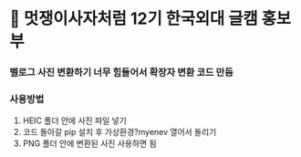 # 🦁 멋쟁이사자처럼 12기 한국외대 글캠 홍보부
### 벨로그 사진 변환하기 너무 힘들어서 확장자 변환 코드 만듬

### 사용방법
1. HEIC 폴더 안에 사진 파일 넣기
2. 코드 돌아갈 pip 설치 후 가상환경?myenev 열어서 돌리기
3. PNG 폴더 안에 변환된 사진 사용하면 됨